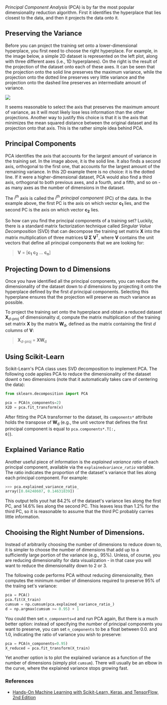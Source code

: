_Principal Component Analysis_ (PCA) is by far the most popular dimensionality reduction algorithm. First it identifies the hyperplace that lies closest to the data, and then it projects the data onto it.

## Preserving the Variance

Before you can project the training set onto a lower-dimensional hyperplace, you first need to choose the right hyperplace. For example, in the image below, a simple 2D dataset is represented on the left plot, along with three different axes (i.e., 1D hyperplanes). On the right is the result of the projection of the dataset onto each of these axes. It can be seen that the projection onto the solid line preserves the maximum variance, while the projection onto the dotted line preserves very little variance and the projection onto the dashed line preserves an intermediate amount of variance.

![](https://raw.githubusercontent.com/brombaut/articles-authored/main/assets/images/principal_component_analysis/selecting_subspace_to_project_on.png)

It seems reasonable to select the axis that preserves the maximum amount of variance, as it will most likely lose less information than the other projections. Another way to justify this choice is that it is the axis that minimizes the mean squared distance between the original dataset and its projection onto that axis. This is the rather simple idea behind PCA.

## Principal Components

PCA identifies the axis that accounts for the largest amount of variance in the training set. In the image above, it is the solid line. It also finds a second axis, orthogonal to the first one, that accounts for the largest amount of the remaining variance. In this 2D example there is no choice: it is the dotted line. If it were a higher-dimensional dataset, PCA would also find a third axis, orthogonal to both previous axes, and a fourth, and a fifth, and so on - as many axes as the number of dimensions in the dataset.

The _i<sup>th</sup>_ axis is called the _i<sup>th</sup> principal component_ (PC) of the data. In the example above, the first PC is the axis on which vector **c<sub>1</sub>** lies, and the second PC is the axis on which vector **c<sub>2</sub>** lies.

So how can you find the principal components of a training set? Luckily, there is a standard matrix factorization technique called _Singular Value Decomposition_ (SVD) that can decompose the training set matrix **X** into the matrix multiplication of three matrices **U** **Σ** **V**<sup>T</sup>, where **V** contains the unit vectors that define all principal components that we are looking for:

> **V** = [**c<sub>1</sub>** **c<sub>2</sub>** ... **c<sub>n</sub>**]

## Projecting Down to d Dimensions

Once you have identified all the principal components, you can reduce the dimensionality of the dataset down to _d_ dimensions by projecting it onto the hyperplace defined by the first _d_ principal components. Selecting this hyperplane ensures that the projection will preserve as much variance as possible.

To project the training set onto the hyperplace and obtain a reduced dataset **X**<sub>_d_-proj</sub> of dimensionality _d_, compute the matrix multiplication of the training set matrix **X** by the matrix **W**<sub>d</sub>, defined as the matrix containing the first _d_ columns of **V**:

> **X**<sub>_d_-proj</sub> = **XW**<sub>d</sub>

## Using Scikit-Learn

Scikit-Learn's PCA class uses SVD decomposition to implement PCA. The following code applies PCA to reduce the dimensionality of the dataset downt o two dimensions (note that it automatically takes care of centering the data):

```python
from sklearn.decomposition import PCA

pca = PCA(n_components=2)
X2D = pca.fit_transform(x)
```

After fitting the PCA transformer to the dataset, its <code>components*</code> attribute holds the transpose of **W**<sub>d</sub> (e.g., the unit vectore that defines the first principal component is equal to <code>pca.components*.T[:, 0]</code>).

## Explained Variance Ratio

Another useful piece of information is the _explained variance ratio_ of each principal component, available via the <code>explained*variance_ratio*</code> variable. The ratio indicates the proportion of the dataset's variance that lies along each principal component. For example:

```python
>>> pca.explained_variance_ratio_
array([0.84248607, 0.14631839])
```

This output tells yout hat 84.2% of the dataset's variance lies along the first PC, and 14.6% lies along the second PC. This leaves less than 1.2% for the third PC, so it is reasonable to assume that the third PC probably carries little information.

## Chooising the Right Number of Dimensions.

Instead of arbitrarily choosing the number of dimensions to reduce down to, it is simpler to choose the number of dimensions that add up to a sufficiently large portion of the variance (e.g., 95%). Unless, of course, you are reducing dimensionality for data visualization - in that case you will want to reduce the dimensionality down to 2 or 3.

The following code performs PCA without reducing dimensionality, then computes the minimum number of dimensions required to preserve 95% of the traiing set's variance:

```python
pca = PCA()
pca.fit(X_train)
cumsum = np.cumsum(pca.explained_variance_ratio_)
d = np.argmax(cumsum >= 0.95) + 1
```

You could then set <code>n_components=d</code> and run PCA again, But there is a much better option: instead of specifying the number of principal components you want to preserve, you can set <code>n_components</code> to be a float between 0.0. and 1.0, indicating the ratio of variance you wish to preserve:

```python
pca = PCA(n_components=0.95)
X_reduced = pca.fit_transform(X_train)
```

Yet another option is to plot the explained variance as a function of the number of dimensions (simply plot <code>cumsum</code>). There will usually be an elbow in the curve, where the explained variance stops growing fast.

### References

- [Hands-On Machine Learning with Scikit-Learn, Keras, and TensorFlow, 2nd Edition](https://www.oreilly.com/library/view/hands-on-machine-learning/9781492032632/)
